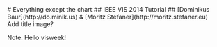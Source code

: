 <section data-background="" class="chapter" id="start">
# Everything except the chart
## IEEE VIS 2014 Tutorial
## [Dominikus Baur](http://do.minik.us) & [Moritz Stefaner](http://moritz.stefaner.eu)

<div class="todo">Add title image?</div>

Note:
Hello visweek!
</section>